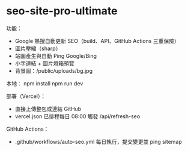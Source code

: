 # seo-site-pro-ultimate

功能：
- Google 熱搜自動更新 SEO（build、API、GitHub Actions 三重保險）
- 圖片壓縮（sharp）
- 站圖產生與自動 Ping Google/Bing
- 小字連結 + 圖片燈箱預覽
- 背景圖：/public/uploads/bg.jpg

本地：
npm install
npm run dev

部署（Vercel）：
- 直接上傳整包或連結 GitHub
- vercel.json 已排程每日 08:00 觸發 /api/refresh-seo

GitHub Actions：
- .github/workflows/auto-seo.yml 每日執行，提交變更並 ping sitemap
